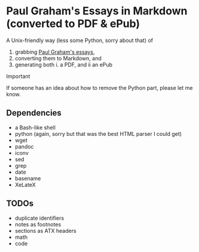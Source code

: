 # Paul Graham's Essays in Markdown (converted to PDF & ePub)

A Unix-friendly way (less some Python, sorry about that) of

 1. grabbing [Paul Graham's essays](https://paulgraham.com/articles.html),
 2. converting them to Markdown, and
 3. generating both
    i. a PDF, and
    ii an ePub
    
> [!IMPORTANT]
> If someone has an idea about how to remove the Python part, please let me know.

## Dependencies

 * a Bash-like shell 
 * python (again, sorry but that was the best HTML parser I could get)
 * wget
 * pandoc
 * iconv
 * sed
 * grep
 * date
 * basename
 * XeLateX

## TODOs

 * duplicate identifiers
 * notes as footnotes
 * sections as ATX headers
 * math
 * code
 

